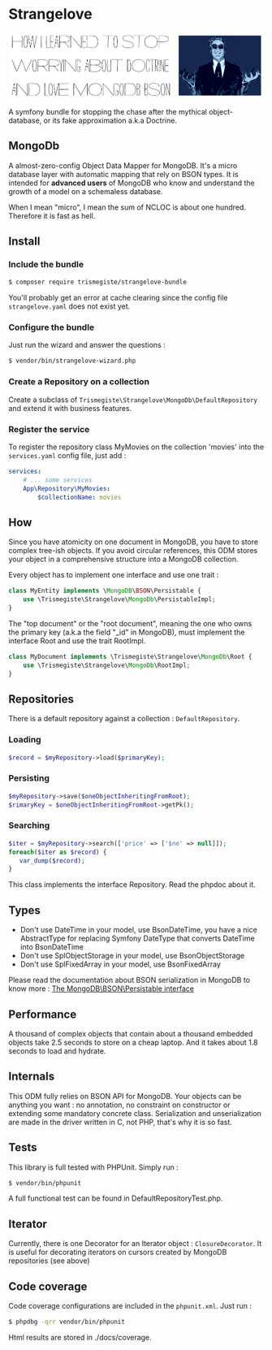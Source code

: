 # Strangelove

![How I Learned to Stop Worrying about Doctrine and Love MongoDb BSON](https://github.com/Trismegiste/strangelove-bundle/blob/master/docs/strangelove-title.png)

A symfony bundle for stopping the chase after the mythical object-database, or its fake approximation a.k.a Doctrine.

## MongoDb
A almost-zero-config Object Data Mapper for MongoDB. It's a micro database layer with 
automatic mapping that rely on BSON types.
It is intended for **advanced users** of MongoDB
who know and understand the growth of a model on a schemaless database.

When I mean "micro", I mean the sum of NCLOC is about one hundred. Therefore it is fast as hell.

## Install
### Include the bundle
```bash
$ composer require trismegiste/strangelove-bundle
```
You'll probably get an error at cache clearing since the config file ```strangelove.yaml``` does not exist yet.
### Configure the bundle
Just run the wizard and answer the questions :
```bash
$ vendor/bin/strangelove-wizard.php
```
### Create a Repository on a collection
Create a subclass of ```Trismegiste\Strangelove\MongoDb\DefaultRepository``` and extend it with business features.

### Register the service
To register the repository class MyMovies on the collection 'movies' into the ```services.yaml``` config file, just add :
```yaml
services:
    # ... some services
    App\Repository\MyMovies:
        $collectionName: movies
```
## How
Since you have atomicity on one document in MongoDB, you have to store complex
tree-ish objects. If you avoid circular references, this ODM stores your object
in a comprehensive structure into a MongoDB collection.

Every object has to implement one interface and use one trait :

```php
class MyEntity implements \MongoDB\BSON\Persistable {
    use \Trismegiste\Strangelove\MongoDb\PersistableImpl;
}
```

The "top document" or the "root document", meaning the one who owns the primary key (a.k.a the field "_id" in MongoDB), must
implement the interface Root and use the trait RootImpl.

```php
class MyDocument implements \Trismegiste\Strangelove\MongoDb\Root {
    use \Trismegiste\Strangelove\MongoDb\RootImpl;
}
```
## Repositories
There is a default repository against a collection : ```DefaultRepository```.

### Loading
```php
$record = $myRepository->load($primaryKey);
```
### Persisting
```php
$myRepository->save($oneObjectInheritingFromRoot);
$rimaryKey = $oneObjectInheritingFromRoot->getPk();
```
### Searching
```php
$iter = $myRepository->search(['price' => ['$ne' => null]]);
foreach($iter as $record) {
   var_dump($record);
}
```

This class implements the interface Repository. Read the phpdoc about it.

## Types
* Don't use DateTime in your model, use BsonDateTime, you have a nice AbstractType for replacing Symfony DateType
that converts DateTime into BsonDateTime
* Don't use SplObjectStorage in your model, use BsonObjectStorage
* Don't use SplFixedArray in your model, use BsonFixedArray

Please read the documentation about BSON serialization in MongoDB to know
more : [The MongoDB\BSON\Persistable interface](https://www.php.net/manual/en/class.mongodb-bson-persistable.php)

## Performance
A thousand of complex objects that contain about a thousand embedded objects take 2.5 seconds to store on a cheap laptop.
And it takes about 1.8 seconds to load and hydrate.

## Internals
This ODM fully relies on BSON API for MongoDB. Your objects can be anything you want : no annotation, 
no constraint on constructor or extending some mandatory concrete class. 
Serialization and unserialization are made in the driver written in C, not PHP, that's why it is so fast.

## Tests
This library is full tested with PHPUnit. Simply run :
```bash
$ vendor/bin/phpunit
```

A full functional test can be found in DefaultRepositoryTest.php.

## Iterator
Currently, there is one Decorator for an Iterator object : ```ClosureDecorator```. It is useful for decorating iterators 
on cursors created by MongoDB repositories (see above)

## Code coverage
Code coverage configurations are included in the ```phpunit.xml```.
Just run :
```bash
$ phpdbg -qrr vendor/bin/phpunit
```

Html results are stored in ./docs/coverage.
